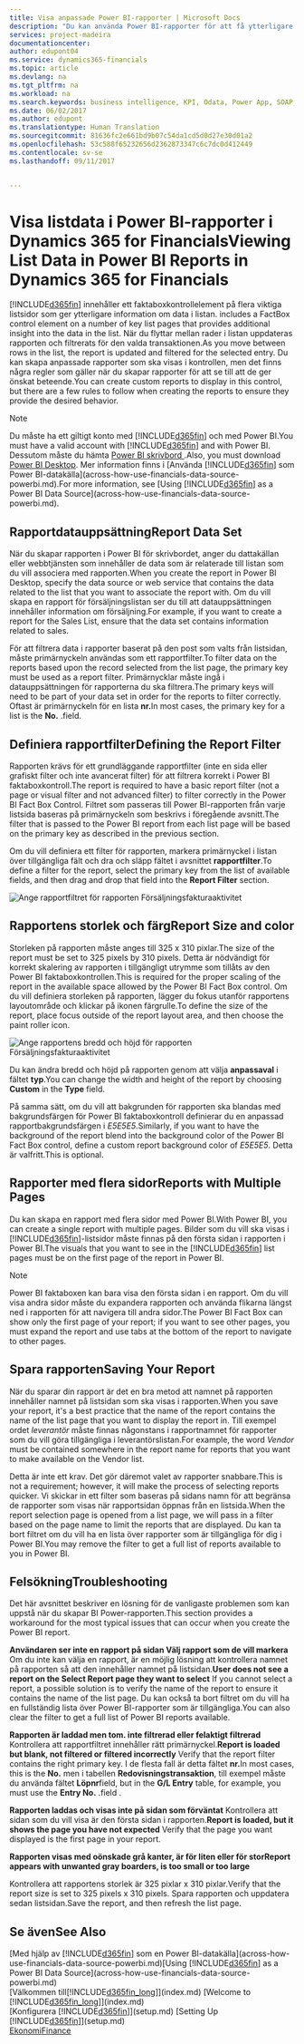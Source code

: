 ```yaml
---
title: Visa anpassade Power BI-rapporter | Microsoft Docs
description: "Du kan använda Power BI-rapporter för att få ytterligare information om data i listor i Financials."
services: project-madeira
documentationcenter: 
author: edupont04
ms.service: dynamics365-financials
ms.topic: article
ms.devlang: na
ms.tgt_pltfrm: na
ms.workload: na
ms.search.keywords: business intelligence, KPI, Odata, Power App, SOAP, analysis
ms.date: 06/02/2017
ms.author: edupont
ms.translationtype: Human Translation
ms.sourcegitcommit: 81636fc2e661bd9b07c54da1cd5d0d27e30d01a2
ms.openlocfilehash: 53c588f65232656d2362873347c6c7dc0d412449
ms.contentlocale: sv-se
ms.lasthandoff: 09/11/2017


---
```

# <a name="viewing-list-data-in-power-bi-reports-in-dynamics-365-for-financials"></a><span data-ttu-id="ef6f1-103">Visa listdata i Power BI-rapporter i Dynamics 365 for Financials</span><span class="sxs-lookup"><span data-stu-id="ef6f1-103">Viewing List Data in Power BI Reports in Dynamics 365 for Financials</span></span>
[!INCLUDE[d365fin](includes/d365fin_md.md)]<span data-ttu-id="ef6f1-104"> innehåller ett faktaboxkontrollelement på flera viktiga listsidor som ger ytterligare information om data i listan.</span><span class="sxs-lookup"><span data-stu-id="ef6f1-104"> includes a FactBox control element on a number of key list pages that provides additional insight into the data in the list.</span></span> <span data-ttu-id="ef6f1-105">När du flyttar mellan rader i listan uppdateras rapporten och filtrerats för den valda transaktionen.</span><span class="sxs-lookup"><span data-stu-id="ef6f1-105">As you move between rows in the list, the report is updated and filtered for the selected entry.</span></span> <span data-ttu-id="ef6f1-106">Du kan skapa anpassade rapporter som ska visas i kontrollen, men det finns några regler som gäller när du skapar rapporter för att se till att de ger önskat beteende.</span><span class="sxs-lookup"><span data-stu-id="ef6f1-106">You can create custom reports to display in this control, but there are a few rules to follow when creating the reports to ensure they provide the desired behavior.</span></span>  

> [!NOTE]  
>   <span data-ttu-id="ef6f1-107">Du måste ha ett giltigt konto med [!INCLUDE[d365fin](includes/d365fin_md.md)] och med Power BI.</span><span class="sxs-lookup"><span data-stu-id="ef6f1-107">You must have a valid account with [!INCLUDE[d365fin](includes/d365fin_md.md)] and with Power BI.</span></span> <span data-ttu-id="ef6f1-108">Dessutom måste du hämta [Power BI skrivbord ](https://powerbi.microsoft.com/en-us/desktop/).</span><span class="sxs-lookup"><span data-stu-id="ef6f1-108">Also, you must download [Power BI Desktop](https://powerbi.microsoft.com/en-us/desktop/).</span></span> <span data-ttu-id="ef6f1-109">Mer information finns i [Använda [!INCLUDE[d365fin](includes/d365fin_md.md)] som Power BI-datakälla](across-how-use-financials-data-source-powerbi.md).</span><span class="sxs-lookup"><span data-stu-id="ef6f1-109">For more information, see [Using [!INCLUDE[d365fin](includes/d365fin_md.md)] as a Power BI Data Source](across-how-use-financials-data-source-powerbi.md).</span></span>  

## <a name="report-data-set"></a><span data-ttu-id="ef6f1-110">Rapportdatauppsättning</span><span class="sxs-lookup"><span data-stu-id="ef6f1-110">Report Data Set</span></span>
<span data-ttu-id="ef6f1-111">När du skapar rapporten i Power BI för skrivbordet, anger du dattakällan eller webbtjänsten som innehåller de data som är relaterade till listan som du vill associera med rapporten.</span><span class="sxs-lookup"><span data-stu-id="ef6f1-111">When you create the report in Power BI Desktop, specify the data source or web service that contains the data related to the list that you want to associate the report with.</span></span> <span data-ttu-id="ef6f1-112">Om du vill skapa en rapport för försäljningslistan ser du till att datauppsättningen innehåller information om försäljning.</span><span class="sxs-lookup"><span data-stu-id="ef6f1-112">For example, if you want to create a report for the Sales List, ensure that the data set contains information related to sales.</span></span>  

<span data-ttu-id="ef6f1-113">För att filtrera data i rapporter baserat på den post som valts från listsidan, måste primärnyckeln användas som ett rapportfilter.</span><span class="sxs-lookup"><span data-stu-id="ef6f1-113">To filter data on the reports based upon the record selected from the list page, the primary key must be used as a report filter.</span></span> <span data-ttu-id="ef6f1-114">Primärnycklar måste ingå i datauppsättningen för rapporterna du ska filtrera.</span><span class="sxs-lookup"><span data-stu-id="ef6f1-114">The primary keys will need to be part of your data set in order for the reports to filter correctly.</span></span> <span data-ttu-id="ef6f1-115">Oftast är primärnyckeln för en lista **nr.**</span><span class="sxs-lookup"><span data-stu-id="ef6f1-115">In most cases, the primary key for a list is the **No.**</span></span> <span data-ttu-id="ef6f1-116">.</span><span class="sxs-lookup"><span data-stu-id="ef6f1-116">field.</span></span>  

## <a name="defining-the-report-filter"></a><span data-ttu-id="ef6f1-117">Definiera rapportfilter</span><span class="sxs-lookup"><span data-stu-id="ef6f1-117">Defining the Report Filter</span></span>
<span data-ttu-id="ef6f1-118">Rapporten krävs för ett grundläggande rapportfilter (inte en sida eller grafiskt filter och inte avancerat filter) för att filtrera korrekt i Power BI faktaboxkontroll.</span><span class="sxs-lookup"><span data-stu-id="ef6f1-118">The report is required to have a basic report filter (not a page or visual filter and not advanced filter) to filter correctly in the Power BI Fact Box Control.</span></span> <span data-ttu-id="ef6f1-119">Filtret som passeras till Power BI-rapporten från varje listsida baseras på primärnyckeln som beskrivs i föregående avsnitt.</span><span class="sxs-lookup"><span data-stu-id="ef6f1-119">The filter that is passed to the Power BI report from each list page will be based on the primary key as described in the previous section.</span></span>  

<span data-ttu-id="ef6f1-120">Om du vill definiera ett filter för rapporten, markera primärnyckel i listan över tillgängliga fält och dra och släpp fältet i avsnittet **rapportfilter**.</span><span class="sxs-lookup"><span data-stu-id="ef6f1-120">To define a filter for the report, select the primary key from the list of available fields, and then drag and drop that field into the **Report Filter** section.</span></span>  

![Ange rapportfiltret för rapporten Försäljningsfakturaaktivitet](./media/across-how-use-powerbi-reports-factbox/financials-powerbi-report-filter.png)

## <a name="report-size-and-color"></a><span data-ttu-id="ef6f1-122">Rapportens storlek och färg</span><span class="sxs-lookup"><span data-stu-id="ef6f1-122">Report Size and color</span></span>
<span data-ttu-id="ef6f1-123">Storleken på rapporten måste anges till 325 x 310 pixlar.</span><span class="sxs-lookup"><span data-stu-id="ef6f1-123">The size of the report must be set to 325 pixels by 310 pixels.</span></span> <span data-ttu-id="ef6f1-124">Detta är nödvändigt för korrekt skalering av rapporten i tillgängligt utrymme som tillåts av den Power BI faktaboxkontrollen.</span><span class="sxs-lookup"><span data-stu-id="ef6f1-124">This is required for the proper scaling of the report in the available space allowed by the Power BI Fact Box control.</span></span> <span data-ttu-id="ef6f1-125">Om du vill definiera storleken på rapporten, lägger du fokus utanför rapportens layoutområde och klickar på ikonen färgrulle.</span><span class="sxs-lookup"><span data-stu-id="ef6f1-125">To define the size of the report, place focus outside of the report layout area, and then choose the paint roller icon.</span></span>

![Ange rapportens bredd och höjd för rapporten Försäljningsfakturaaktivitet](./media/across-how-use-powerbi-reports-factbox/financials-powerbi-report-sizing.png)

<span data-ttu-id="ef6f1-127">Du kan ändra bredd och höjd på rapporten genom att välja **anpassaval** i fältet **typ**.</span><span class="sxs-lookup"><span data-stu-id="ef6f1-127">You can change the width and height of the report by choosing **Custom** in the **Type** field.</span></span>

<span data-ttu-id="ef6f1-128">På samma sätt, om du vill att bakgrunden för rapporten ska blandas med bakgrundsfärgen för Power BI faktaboxkontroll definierar du en anpassad rapportbakgrundsfärgen i *E5E5E5*.</span><span class="sxs-lookup"><span data-stu-id="ef6f1-128">Similarly, if you want to have the background of the report blend into the background color of the Power BI Fact Box control, define a custom report background color of *E5E5E5*.</span></span> <span data-ttu-id="ef6f1-129">Detta är valfritt.</span><span class="sxs-lookup"><span data-stu-id="ef6f1-129">This is optional.</span></span>  

## <a name="reports-with-multiple-pages"></a><span data-ttu-id="ef6f1-130">Rapporter med flera sidor</span><span class="sxs-lookup"><span data-stu-id="ef6f1-130">Reports with Multiple Pages</span></span>
<span data-ttu-id="ef6f1-131">Du kan skapa en rapport med flera sidor med Power BI.</span><span class="sxs-lookup"><span data-stu-id="ef6f1-131">With Power BI, you can create a single report with multiple pages.</span></span> <span data-ttu-id="ef6f1-132">Bilder som du vill ska visas i [!INCLUDE[d365fin](includes/d365fin_md.md)]-listsidor måste finnas på den första sidan i rapporten i Power BI.</span><span class="sxs-lookup"><span data-stu-id="ef6f1-132">The visuals that you want to see in the [!INCLUDE[d365fin](includes/d365fin_md.md)] list pages must be on the first page of the report in Power BI.</span></span>  

> [!NOTE]  
>  <span data-ttu-id="ef6f1-133">Power BI faktaboxen kan bara visa den första sidan i en rapport. Om du vill visa andra sidor måste du expandera rapporten och använda flikarna längst ned i rapporten för att navigera till andra sidor.</span><span class="sxs-lookup"><span data-stu-id="ef6f1-133">The Power BI Fact Box can show only the first page of your report; if you want to see other pages, you must expand the report and use tabs at the bottom of the report to navigate to other pages.</span></span>  

## <a name="saving-your-report"></a><span data-ttu-id="ef6f1-134">Spara rapporten</span><span class="sxs-lookup"><span data-stu-id="ef6f1-134">Saving Your Report</span></span>

<span data-ttu-id="ef6f1-135">När du sparar din rapport är det en bra metod att namnet på rapporten innehåller namnet på listsidan som ska visas i rapporten.</span><span class="sxs-lookup"><span data-stu-id="ef6f1-135">When you save your report, it's a best practice that the name of the report contains the name of the list page that you want to display the report in.</span></span> <span data-ttu-id="ef6f1-136">Till exempel ordet *leverantör* måste finnas någonstans i rapportnamnet för rapporter som du vill göra tillgängliga i leverantörslistan.</span><span class="sxs-lookup"><span data-stu-id="ef6f1-136">For example, the word *Vendor* must be contained somewhere in the report name for reports that you want to make available on the Vendor list.</span></span>  

<span data-ttu-id="ef6f1-137">Detta är inte ett krav. Det gör däremot valet av rapporter snabbare.</span><span class="sxs-lookup"><span data-stu-id="ef6f1-137">This is not a requirement; however, it will make the process of selecting reports quicker.</span></span> <span data-ttu-id="ef6f1-138">Vi skickar in ett filter som baseras på sidans namn för att begränsa de rapporter som visas när rapportsidan öppnas från en listsida.</span><span class="sxs-lookup"><span data-stu-id="ef6f1-138">When the report selection page is opened from a list page, we will pass in a filter based on the page name to limit the reports that are displayed.</span></span>  <span data-ttu-id="ef6f1-139">Du kan ta bort filtret om du vill ha en lista över rapporter som är tillgängliga för dig i Power BI.</span><span class="sxs-lookup"><span data-stu-id="ef6f1-139">You may remove the filter to get a full list of reports available to you in Power BI.</span></span>  

## <a name="troubleshooting"></a><span data-ttu-id="ef6f1-140">Felsökning</span><span class="sxs-lookup"><span data-stu-id="ef6f1-140">Troubleshooting</span></span>
<span data-ttu-id="ef6f1-141">Det här avsnittet beskriver en lösning för de vanligaste problemen som kan uppstå när du skapar BI Power-rapporten.</span><span class="sxs-lookup"><span data-stu-id="ef6f1-141">This section provides a workaround for the most typical issues that can occur when you create the Power BI report.</span></span>  

<span data-ttu-id="ef6f1-142">**Användaren ser inte en rapport på sidan Välj rapport som de vill markera** Om du inte kan välja en rapport, är en möjlig lösning att kontrollera namnet på rapporten så att den innehåller namnet på listsidan.</span><span class="sxs-lookup"><span data-stu-id="ef6f1-142">**User does not see a report on the Select Report page they want to select** If you cannot select a report, a possible solution is to verify the name of the report to ensure it contains the name of the list page.</span></span> <span data-ttu-id="ef6f1-143">Du kan också ta bort filtret om du vill ha en fullständig lista över Power BI-rapporter som är tillgängliga.</span><span class="sxs-lookup"><span data-stu-id="ef6f1-143">You can also clear the filter to get a full list of Power BI reports available.</span></span>  

<span data-ttu-id="ef6f1-144">**Rapporten är laddad men tom. inte filtrerad eller felaktigt filtrerad** Kontrollera att rapportfiltret innehåller rätt primärnyckel.</span><span class="sxs-lookup"><span data-stu-id="ef6f1-144">**Report is loaded but blank, not filtered or filtered incorrectly** Verify that the report filter contains the right primary key.</span></span> <span data-ttu-id="ef6f1-145">I de flesta fall är detta fältet **nr.**</span><span class="sxs-lookup"><span data-stu-id="ef6f1-145">In most cases, this is the **No.**</span></span> <span data-ttu-id="ef6f1-146">men i tabellen **Redovisningstransaktion**, till exempel måste du använda fältet **Löpnr**</span><span class="sxs-lookup"><span data-stu-id="ef6f1-146">field, but in the **G/L Entry** table, for example, you must use the **Entry No.**</span></span> <span data-ttu-id="ef6f1-147">.</span><span class="sxs-lookup"><span data-stu-id="ef6f1-147">field  .</span></span>

<span data-ttu-id="ef6f1-148">**Rapporten laddas och visas inte på sidan som förväntat** Kontrollera att sidan som du vill visa är den första sidan i rapporten.</span><span class="sxs-lookup"><span data-stu-id="ef6f1-148">**Report is loaded, but it shows the page you have not expected** Verify that the page you want displayed is the first page in your report.</span></span>  

<span data-ttu-id="ef6f1-149">**Rapporten visas med oönskade grå kanter, är för liten eller för stor**</span><span class="sxs-lookup"><span data-stu-id="ef6f1-149">**Report appears with unwanted gray boarders, is too small or too large**</span></span>

<span data-ttu-id="ef6f1-150">Kontrollera att rapportens storlek är 325 pixlar x 310 pixlar.</span><span class="sxs-lookup"><span data-stu-id="ef6f1-150">Verify that the report size is set to 325 pixels x 310 pixels.</span></span> <span data-ttu-id="ef6f1-151">Spara rapporten och uppdatera sedan listsidan.</span><span class="sxs-lookup"><span data-stu-id="ef6f1-151">Save the report, and then refresh the list page.</span></span>  

## <a name="see-also"></a><span data-ttu-id="ef6f1-152">Se även</span><span class="sxs-lookup"><span data-stu-id="ef6f1-152">See Also</span></span>
<span data-ttu-id="ef6f1-153">[Med hjälp av [!INCLUDE[d365fin](includes/d365fin_md.md)] som en Power BI-datakälla](across-how-use-financials-data-source-powerbi.md)</span><span class="sxs-lookup"><span data-stu-id="ef6f1-153">[Using [!INCLUDE[d365fin](includes/d365fin_md.md)] as a Power BI Data Source](across-how-use-financials-data-source-powerbi.md)</span></span>  
<span data-ttu-id="ef6f1-154">[Välkommen till[!INCLUDE[d365fin_long](includes/d365fin_long_md.md)]](index.md)  </span><span class="sxs-lookup"><span data-stu-id="ef6f1-154">[Welcome to [!INCLUDE[d365fin_long](includes/d365fin_long_md.md)]](index.md)  </span></span>  
<span data-ttu-id="ef6f1-155">[Konfigurera [!INCLUDE[d365fin](includes/d365fin_md.md)]](setup.md)  </span><span class="sxs-lookup"><span data-stu-id="ef6f1-155">[Setting Up [!INCLUDE[d365fin](includes/d365fin_md.md)]](setup.md)  </span></span>  
[<span data-ttu-id="ef6f1-156">Ekonomi</span><span class="sxs-lookup"><span data-stu-id="ef6f1-156">Finance</span></span>](finance.md)  

